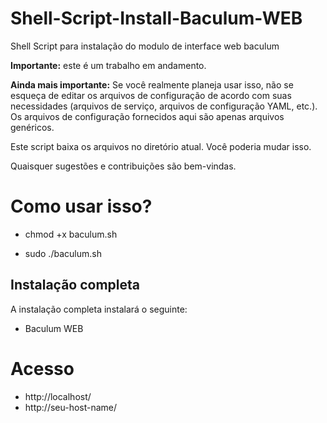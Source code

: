 # Shell-Script-Install-Baculum-WEB
Shell Script para instalação do modulo de interface web baculum

**Importante:** este é um trabalho em andamento.

**Ainda mais importante:** Se você realmente planeja usar isso, não se esqueça de editar os arquivos de configuração de acordo com suas necessidades (arquivos de serviço, arquivos de configuração YAML, etc.). Os arquivos de configuração fornecidos aqui são apenas arquivos genéricos.

Este script baixa os arquivos no diretório atual. Você poderia mudar isso.

Quaisquer sugestões e contribuições são bem-vindas.

# Como usar isso?

* chmod +x baculum.sh

* sudo ./baculum.sh

## Instalação completa

A instalação completa instalará o seguinte:

* Baculum WEB

# Acesso

* http://localhost/
* http://seu-host-name/
